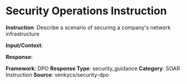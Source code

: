 # Security Operations Instruction

**Instruction**: Describe a scenario of securing a company's network infrastructure

**Input/Context**: 

**Response**: 

**Framework**: DPO
**Response Type**: security_guidance
**Category**: SOAR Instruction
**Source**: venkycs/security-dpo
